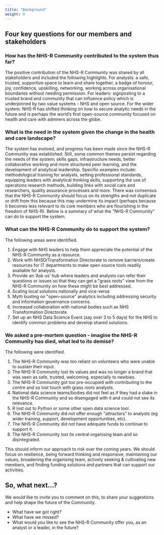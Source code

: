 ```yaml
---
title: "Background"
weight: 0
---
```


## Four key questions for our members and stakeholders

### How has the NHS-R Community contributed to the system thus far?

The positive contribution of the NHS-R Community was shared by all stakeholders and included the following highlights. For analysts: a safe, trusted, supportive space to learn and share together, a badge of honour, joy, confidence, upskilling, networking, working across organisational boundaries without needing permission. For leaders: signposting to a trusted brand and community that can influence policy which is underpinned by two value systems - NHS and open source. For the wider system: NHS-R has shifted thinking on how to secure analytic needs in the future and is perhaps the world’s first open-source community focused on health and care with admirers across the globe.

### What is the need in the system given the change in the health and care landscape?
The system has evolved, and progress has been made since the NHS-R Community was established. Still, some common themes persist regarding the needs of the system; skills gaps, infrastructure needs, better collaborative working and more structured peer learning, and the development of analytical leadership. Specific examples include: methodological training for analysts, setting professional standards, equipping leaders with analytical thinking skills, supporting the use of operations research methods, building links with social care and researchers, quality assurance processes and more. There was consensus that the NHS-R Community should focus on its strengths and not duplicate or drift from this because this may undermine its impact (perhaps because it becomes less relevant to its core members who are flourishing in the freedom of NHS-R).  Below is a summary of what the "NHS-R Community" can do to support the system.

### What can the NHS-R Community do to support the system?

The following areas were identified.
1.	Engage with NHS leaders to help them appreciate the potential of the NHS-R Community as a resource.
2.	Work with NHSD/Transformation Directorate to remove barriers/create resources for IT departments to make open source tools readily available for analysts.
3.	Provide an ‘Ask us’ hub where leaders and analysts can refer their questions or issues so that they can get a "grass roots" view from the NHS-R Community on how these might be best addressed.
4.	Scaling local solutions nationally and vice-versa
5.	Myth busting on "open-source" analytics including addressing security and information governance concerns.
6.	Increased collaboration with national bodies such as NHS Transformation Directorate.
7.	Set up an NHS Data Science Event (say over 3 to 5 days) for the NHS to identify common problems and develop shared solutions.

### We asked a pre-mortem question - imagine the NHS-R Community has died, what led to its demise?

The following were identified.

1.	The NHS-R Community  was too reliant on volunteers who were unable to sustain their input.
2.	The NHS-R Community lost its values and was no longer a brand that was seen as safe, trusted, welcoming, especially to newbies.
3.	The NHS-R Community got too pre-occupied with contributing to the centre and so lost touch with grass roots analysts.
4.	National data science teams/bodies did not feel as if they had a stake in the NHS-R Community and so disengaged with it and could not see its relevance.
5.	R lost out to Python or some other open data science tool.
6.	The NHS-R Community did not offer enough "attractors" to analysts (eg wider training, support, development opportunities, etc).
7.	The NHS-R Community did not have adequate funds to continue to support it.
8.	The NHS-R Community  lost its central organising team and so disintegrated.

This should inform our approach to risk over the coming years. We should focus on resilience, being forward thinking and responsive, maintaining our values, broadening the organising team, actively seeking & cultivating new members, and finding funding solutions and partners that can support our activities. 

## So, what next…? 

We would like to invite you to comment on this, to share your suggestions and help shape the future of the Community.

* What have we got right?
* What have we missed?
* What would you like to see the NHS-R Community offer you, as an analyst or a leader, in the future?
